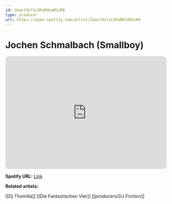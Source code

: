 ```yaml
---
id: 2wacl9zfxLOFwDHcwM1vR6
type: producer
url: https://open.spotify.com/artist/2wacl9zfxLOFwDHcwM1vR6
---
```

# Jochen Schmalbach (Smallboy)

<iframe style="border-radius:12px" src="https://open.spotify.com/embed/artist/2wacl9zfxLOFwDHcwM1vR6" width="100%" height="352" frameBorder="0" allowfullscreen="" allow="autoplay; clipboard-write; encrypted-media; fullscreen; picture-in-picture" loading="lazy"></iframe>

**Spotify URL:** [Link](https://open.spotify.com/artist/2wacl9zfxLOFwDHcwM1vR6)

**Related artists:**

[[Dj Thomilla]]
[[Die Fantastischen Vier]]
[[producers/DJ Friction]]

